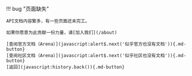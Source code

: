 !!! bug "页面缺失"

    API文档内容繁多，有一些页面还未完工。

    如果你愿意为此贡献一份力量，请[加入我们](/about)

    [查阅官方文档（Arena）](javascript:alert$.next('似乎官方也没有文档')){.md-button}
    [查阅社区文档（Arena）](javascript:alert$.next('似乎社区也没有文档')){.md-button}
    [返回](javascript:history.back()){.md-button}
